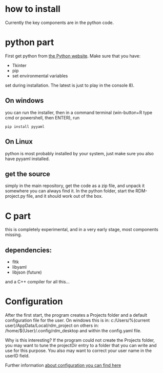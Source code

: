 # how to install
Currently the key components are in the python code.

# python part
First get python from [the Python website](https://www.python.org).
Make sure that you have:
- Tkinter
- pip
- set environmental variables

set during installation. The latest is just to play in the console 8).

## On windows
you can run the installer, then in a command terminal (win-button+R
type cmd or powershell, then ENTER), run
```
pip install pyyaml
```

## On Linux
python is most probably installed by your system, just make sure you
also have pyyaml installed.

## get the source
simply in the main repository, get the code as a zip file, and unpack it
somewhere you can always find it.
In the python folder, start the RDM-project.py file, and it should
work out of the box.

# C part
this is completely experimental, and in a very early stage, most
components missing.

## dependencies:
- fltk
- libyaml
- libjson (future)

and a C++ compiler for all this...

# Configuration
After the first start, the program creates a Projects folder and
a default configuration file for the user.
On windows this is in: c:/Users/%(current user)/AppData/Local/rdm\_project
on others in: /home/${User}/.config/rdm\_desktop
and within the config.yaml file.

Why is this interesting? If the program could not create the Projects
folder, you may want to tune the projectDir entry to a folder that you can
write and use for this purpose.
You also may want to correct your user name in the userID field.

Further information [about configuration you can find here](./Configuration.md)
